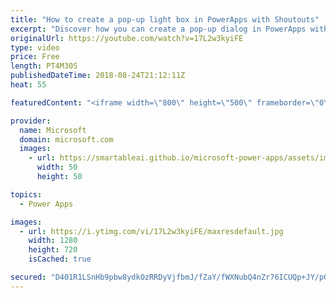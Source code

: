 ```yaml
---
title: "How to create a pop-up light box in PowerApps with Shoutouts"
excerpt: "Discover how you can create a pop-up dialog in PowerApps with the Shoutouts sample app. The Shoutouts app encourages coworkers to share job-related compliments and sends automatic email notifications to recipients’ managers.   Learn more: https://web.powerapps.com/home?sampleapp_preview=shoutouts"
originalUrl: https://youtube.com/watch?v=17L2w3kyiFE
type: video
price: Free
length: PT4M30S
publishedDateTime: 2018-08-24T21:12:11Z
heat: 55

featuredContent: "<iframe width=\"800\" height=\"500\" frameborder=\"0\" src=\"https://www.youtube.com/embed/17L2w3kyiFE\" allow=\"accelerometer; autoplay; encrypted-media; gyroscope; picture-in-picture\" allowfullscreen></iframe>"

provider:
  name: Microsoft
  domain: microsoft.com
  images:
    - url: https://smartableai.github.io/microsoft-power-apps/assets/images/organizations/microsoft.com-50x50.jpg
      width: 50
      height: 50

topics:
  - Power Apps

images:
  - url: https://i.ytimg.com/vi/17L2w3kyiFE/maxresdefault.jpg
    width: 1280
    height: 720
    isCached: true

secured: "D401R1LSnHb9pbw8ydkOzRRDyVjfbmJ/fZaY/fWXNubQ4nZr76ICUQp+JY/pGeIbu55lpocGy5a6QA0bwYI3SLPhhWslx9iVhodKs7ugA0VDLMaScUQVrywW9C4Nfy4SbkLtuz3le3ex+J2lKVC2BPjzYs6N4nP/7KmjX/YkifijUc0q3rQx+kqE+2FciBpKvMLftR+XxmZO+mfrUaPK/1U9YgsLWnRet+vQuOpy/jt4jVSWfzNKqRRmInetxGthLasmBKFdNKRSq9nXOiTvlD11YzKlRlBN4/9xwT+TFqKEPkknBP2wS5a/3hLs33mqgN+LnqMAVSmw/9lAd5D52C7bgNOYf3TowyHHDnFQlRZ2GqoIj1+KuO+DSpVbTzli6eeBu2vvvKDsyWrrT62jGrp+T7f6/hj/lpYgGGSG0qQ=;8WTuCvT5X9trizNbS+QUqA=="
---
```


